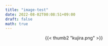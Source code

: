 ```yaml
---
title: "image-test"
date: 2022-08-02T00:08:51+09:00
draft: false 
math: true
---
```


<div style="width: 50%; margin: auto;">
{{< thumb2 "kujira.png" >}}
</div>
